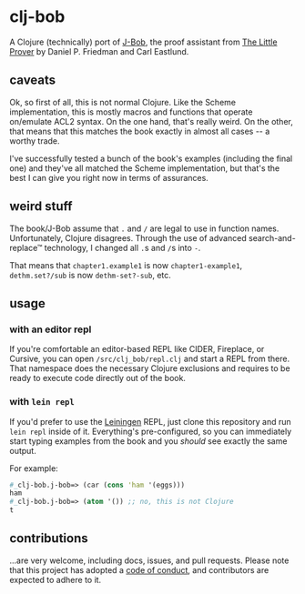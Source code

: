 # clj-bob

A Clojure (technically) port of [J-Bob](https://github.com/the-little-prover/j-bob), the proof assistant from [The Little Prover](https://mitpress.mit.edu/books/little-prover) by Daniel P. Friedman and Carl Eastlund.

## caveats

Ok, so first of all, this is not normal Clojure.
Like the Scheme implementation, this is mostly macros and functions that operate on/emulate ACL2 syntax.
On the one hand, that's really weird.
On the other, that means that this matches the book exactly in almost all cases -- a worthy trade.

I've successfully tested a bunch of the book's examples (including the final one) and they've all matched the Scheme implementation, but that's the best I can give you right now in terms of assurances.

## weird stuff

The book/J-Bob assume that `.` and `/` are legal to use in function names.
Unfortunately, Clojure disagrees.
Through the use of advanced search-and-replace™ technology, I changed all `.`s and `/`s into `-`.

That means that `chapter1.example1` is now `chapter1-example1`, `dethm.set?/sub` is now `dethm-set?-sub`, etc.

## usage

### with an editor repl

If you're comfortable an editor-based REPL like CIDER, Fireplace, or Cursive, you can open `/src/clj_bob/repl.clj` and start a REPL from there. That namespace does the necessary Clojure exclusions and requires to be ready to execute code directly out of the book.

### with `lein repl`

If you'd prefer to use the [Leiningen](http://leiningen.org) REPL, just clone this repository and run `lein repl` inside of it.
Everything's pre-configured, so you can immediately start typing examples from the book and you *should* see exactly the same output.

For example:

```clojure
#_clj-bob.j-bob=> (car (cons 'ham '(eggs)))
ham
#_clj-bob.j-bob=> (atom '()) ;; no, this is not Clojure
t
```

## contributions

...are very welcome, including docs, issues, and pull requests.
Please note that this project has adopted a [code of conduct](CODE_OF_CONDUCT.md), and contributors are expected to adhere to it.
